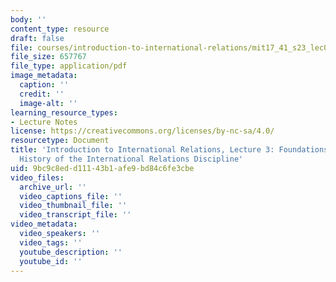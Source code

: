```yaml
---
body: ''
content_type: resource
draft: false
file: courses/introduction-to-international-relations/mit17_41_s23_lec03.pdf
file_size: 657767
file_type: application/pdf
image_metadata:
  caption: ''
  credit: ''
  image-alt: ''
learning_resource_types:
- Lecture Notes
license: https://creativecommons.org/licenses/by-nc-sa/4.0/
resourcetype: Document
title: 'Introduction to International Relations, Lecture 3: Foundations: Forgotten
  History of the International Relations Discipline'
uid: 9bc9c8ed-d111-43b1-afe9-bd84c6fe3cbe
video_files:
  archive_url: ''
  video_captions_file: ''
  video_thumbnail_file: ''
  video_transcript_file: ''
video_metadata:
  video_speakers: ''
  video_tags: ''
  youtube_description: ''
  youtube_id: ''
---
```

